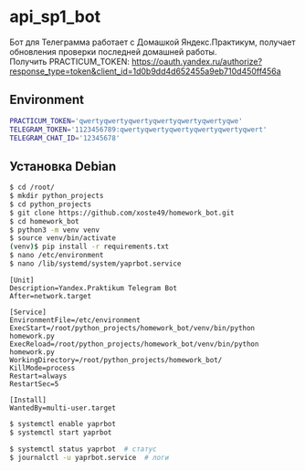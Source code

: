 # api_sp1_bot
Бот для Телеграмма работает с Домашкой Яндекс.Практикум, получает обновления проверки последней домашней работы.<br>
Получить PRACTICUM_TOKEN: https://oauth.yandex.ru/authorize?response_type=token&client_id=1d0b9dd4d652455a9eb710d450ff456a

## Environment
```bash
PRACTICUM_TOKEN='qwertyqwertyqwertyqwertyqwertyqwertyqwe'
TELEGRAM_TOKEN='1123456789:qwertyqwertyqwertyqwertyqwertyqwert'
TELEGRAM_CHAT_ID='12345678'
```

## Установка Debian
```bash
$ cd /root/
$ mkdir python_projects
$ cd python_projects
$ git clone https://github.com/xoste49/homework_bot.git
$ cd homework_bot
$ python3 -m venv venv
$ source venv/bin/activate
(venv)$ pip install -r requirements.txt
$ nano /etc/environment
$ nano /lib/systemd/system/yaprbot.service
```

```
[Unit]
Description=Yandex.Praktikum Telegram Bot
After=network.target

[Service]
EnvironmentFile=/etc/environment
ExecStart=/root/python_projects/homework_bot/venv/bin/python homework.py
ExecReload=/root/python_projects/homework_bot/venv/bin/python homework.py
WorkingDirectory=/root/python_projects/homework_bot/
KillMode=process
Restart=always
RestartSec=5

[Install]
WantedBy=multi-user.target
```

```bash
$ systemctl enable yaprbot
$ systemctl start yaprbot

$ systemctl status yaprbot  # статус
$ journalctl -u yaprbot.service  # логи
```
